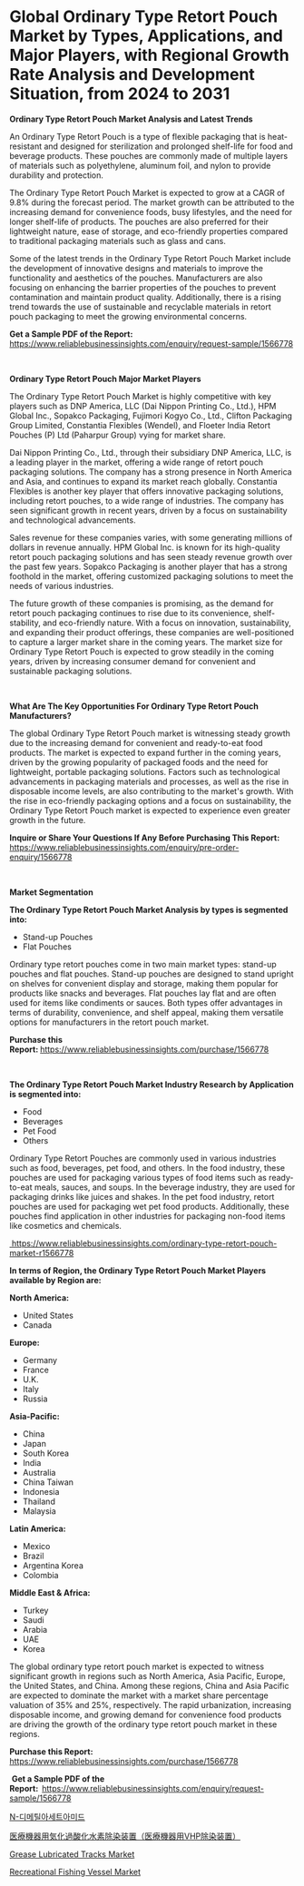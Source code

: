 <p><h1>Global Ordinary Type Retort Pouch Market by Types, Applications, and Major Players, with Regional Growth Rate Analysis and Development Situation, from 2024 to 2031</h1></p><p><strong>Ordinary Type Retort Pouch Market Analysis and Latest Trends</strong></p>
<p><p>An Ordinary Type Retort Pouch is a type of flexible packaging that is heat-resistant and designed for sterilization and prolonged shelf-life for food and beverage products. These pouches are commonly made of multiple layers of materials such as polyethylene, aluminum foil, and nylon to provide durability and protection.</p><p>The Ordinary Type Retort Pouch Market is expected to grow at a CAGR of 9.8% during the forecast period. The market growth can be attributed to the increasing demand for convenience foods, busy lifestyles, and the need for longer shelf-life of products. The pouches are also preferred for their lightweight nature, ease of storage, and eco-friendly properties compared to traditional packaging materials such as glass and cans.</p><p>Some of the latest trends in the Ordinary Type Retort Pouch Market include the development of innovative designs and materials to improve the functionality and aesthetics of the pouches. Manufacturers are also focusing on enhancing the barrier properties of the pouches to prevent contamination and maintain product quality. Additionally, there is a rising trend towards the use of sustainable and recyclable materials in retort pouch packaging to meet the growing environmental concerns.</p></p>
<p><strong>Get a Sample PDF of the Report:&nbsp;</strong> <a href="https://www.reliablebusinessinsights.com/enquiry/request-sample/1566778">https://www.reliablebusinessinsights.com/enquiry/request-sample/1566778</a></p>
<p>&nbsp;</p>
<p><strong>Ordinary Type Retort Pouch Major Market Players</strong></p>
<p><p>The Ordinary Type Retort Pouch Market is highly competitive with key players such as DNP America, LLC (Dai Nippon Printing Co., Ltd.), HPM Global Inc., Sopakco Packaging, Fujimori Kogyo Co., Ltd., Clifton Packaging Group Limited, Constantia Flexibles (Wendel), and Floeter India Retort Pouches (P) Ltd (Paharpur Group) vying for market share.</p><p>Dai Nippon Printing Co., Ltd., through their subsidiary DNP America, LLC, is a leading player in the market, offering a wide range of retort pouch packaging solutions. The company has a strong presence in North America and Asia, and continues to expand its market reach globally. Constantia Flexibles is another key player that offers innovative packaging solutions, including retort pouches, to a wide range of industries. The company has seen significant growth in recent years, driven by a focus on sustainability and technological advancements.</p><p>Sales revenue for these companies varies, with some generating millions of dollars in revenue annually. HPM Global Inc. is known for its high-quality retort pouch packaging solutions and has seen steady revenue growth over the past few years. Sopakco Packaging is another player that has a strong foothold in the market, offering customized packaging solutions to meet the needs of various industries.</p><p>The future growth of these companies is promising, as the demand for retort pouch packaging continues to rise due to its convenience, shelf-stability, and eco-friendly nature. With a focus on innovation, sustainability, and expanding their product offerings, these companies are well-positioned to capture a larger market share in the coming years. The market size for Ordinary Type Retort Pouch is expected to grow steadily in the coming years, driven by increasing consumer demand for convenient and sustainable packaging solutions.</p></p>
<p>&nbsp;</p>
<p><strong>What Are The Key Opportunities For Ordinary Type Retort Pouch Manufacturers?</strong></p>
<p><p>The global Ordinary Type Retort Pouch market is witnessing steady growth due to the increasing demand for convenient and ready-to-eat food products. The market is expected to expand further in the coming years, driven by the growing popularity of packaged foods and the need for lightweight, portable packaging solutions. Factors such as technological advancements in packaging materials and processes, as well as the rise in disposable income levels, are also contributing to the market's growth. With the rise in eco-friendly packaging options and a focus on sustainability, the Ordinary Type Retort Pouch market is expected to experience even greater growth in the future.</p></p>
<p><strong>Inquire or Share Your Questions If Any Before Purchasing This Report:</strong> <a href="https://www.reliablebusinessinsights.com/enquiry/pre-order-enquiry/1566778">https://www.reliablebusinessinsights.com/enquiry/pre-order-enquiry/1566778</a></p>
<p>&nbsp;</p>
<p><strong>Market Segmentation</strong></p>
<p><strong>The Ordinary Type Retort Pouch Market Analysis by types is segmented into:</strong></p>
<p><ul><li>Stand-up Pouches</li><li>Flat Pouches</li></ul></p>
<p><p>Ordinary type retort pouches come in two main market types: stand-up pouches and flat pouches. Stand-up pouches are designed to stand upright on shelves for convenient display and storage, making them popular for products like snacks and beverages. Flat pouches lay flat and are often used for items like condiments or sauces. Both types offer advantages in terms of durability, convenience, and shelf appeal, making them versatile options for manufacturers in the retort pouch market.</p></p>
<p><strong>Purchase this Report:&nbsp;</strong><a href="https://www.reliablebusinessinsights.com/purchase/1566778">https://www.reliablebusinessinsights.com/purchase/1566778</a></p>
<p>&nbsp;</p>
<p><strong>The Ordinary Type Retort Pouch Market Industry Research by Application is segmented into:</strong></p>
<p><ul><li>Food</li><li>Beverages</li><li>Pet Food</li><li>Others</li></ul></p>
<p><p>Ordinary Type Retort Pouches are commonly used in various industries such as food, beverages, pet food, and others. In the food industry, these pouches are used for packaging various types of food items such as ready-to-eat meals, sauces, and soups. In the beverage industry, they are used for packaging drinks like juices and shakes. In the pet food industry, retort pouches are used for packaging wet pet food products. Additionally, these pouches find application in other industries for packaging non-food items like cosmetics and chemicals.</p></p>
<p><a href="https://www.reliablebusinessinsights.com/ordinary-type-retort-pouch-market-r1566778">&nbsp;https://www.reliablebusinessinsights.com/ordinary-type-retort-pouch-market-r1566778</a></p>
<p><strong>In terms of Region, the Ordinary Type Retort Pouch Market Players available by Region are:</strong></p>
<p>
    <p> <strong> North America: </strong>
        <ul>
            <li>United States</li>
            <li>Canada</li>
        </ul>
        </p> 
    <p> <strong> Europe: </strong>
        <ul>
            <li>Germany</li>
            <li>France</li>
            <li>U.K.</li>
            <li>Italy</li>
            <li>Russia</li>
        </ul>
        </p> 
    <p> <strong> Asia-Pacific: </strong>
        <ul>
            <li>China</li>
            <li>Japan</li>
            <li>South Korea</li>
            <li>India</li>
            <li>Australia</li>
            <li>China Taiwan</li>
            <li>Indonesia</li>
            <li>Thailand</li>
            <li>Malaysia</li>
        </ul>
        </p> 
    <p> <strong> Latin America: </strong>
        <ul>
            <li>Mexico</li>
            <li>Brazil</li>
            <li>Argentina Korea</li>
            <li>Colombia</li>
        </ul>
        </p> 
    <p> <strong> Middle East & Africa: </strong>
        <ul>
            <li>Turkey</li>
            <li>Saudi</li>
            <li>Arabia</li>
            <li>UAE</li>
            <li>Korea</li>
        </ul>
    </p>
    </p>
<p><p>The global ordinary type retort pouch market is expected to witness significant growth in regions such as North America, Asia Pacific, Europe, the United States, and China. Among these regions, China and Asia Pacific are expected to dominate the market with a market share percentage valuation of 35% and 25%, respectively. The rapid urbanization, increasing disposable income, and growing demand for convenience food products are driving the growth of the ordinary type retort pouch market in these regions.</p></p>
<p><strong>Purchase this Report: </strong><a href="https://www.reliablebusinessinsights.com/purchase/1566778">https://www.reliablebusinessinsights.com/purchase/1566778</a></p>
<p>&nbsp;<strong>Get a Sample PDF of the Report:&nbsp;&nbsp;</strong><a href="https://www.reliablebusinessinsights.com/enquiry/request-sample/1566778">https://www.reliablebusinessinsights.com/enquiry/request-sample/1566778</a></p>
<p><strong></strong></p>
<p><p><a href="https://github.com/mdmazharulnwr786/Market-Research-Report-List-1/blob/main/855532284690.md">N-디메틸아세트아미드</a></p><p><a href="https://github.com/luffiazaza/Market-Research-Report-List-1/blob/main/884521591827.md">医療機器用気化過酸化水素除染装置（医療機器用VHP除染装置）</a></p><p><a href="https://github.com/nicholepatriciadoylenwnrjr0/Market-Research-Report-List-2/blob/main/grease-lubricated-tracks-market.md">Grease Lubricated Tracks Market</a></p><p><a href="https://github.com/gamblestampleyjenny50m5sl6/Market-Research-Report-List-2/blob/main/recreational-fishing-vessel-market.md">Recreational Fishing Vessel Market</a></p></p>